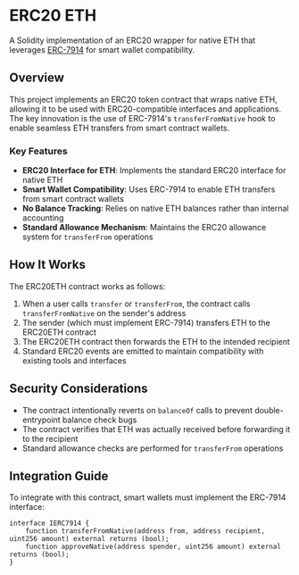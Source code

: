 # ERC20 ETH

A Solidity implementation of an ERC20 wrapper for native ETH that leverages [ERC-7914](https://github.com/ethereum/ERCs/pull/987) for smart wallet compatibility.

## Overview

This project implements an ERC20 token contract that wraps native ETH, allowing it to be used with ERC20-compatible interfaces and applications. The key innovation is the use of ERC-7914's `transferFromNative` hook to enable seamless ETH transfers from smart contract wallets.

### Key Features

- **ERC20 Interface for ETH**: Implements the standard ERC20 interface for native ETH
- **Smart Wallet Compatibility**: Uses ERC-7914 to enable ETH transfers from smart contract wallets
- **No Balance Tracking**: Relies on native ETH balances rather than internal accounting
- **Standard Allowance Mechanism**: Maintains the ERC20 allowance system for `transferFrom` operations

## How It Works

The ERC20ETH contract works as follows:

1. When a user calls `transfer` or `transferFrom`, the contract calls `transferFromNative` on the sender's address
2. The sender (which must implement ERC-7914) transfers ETH to the ERC20ETH contract
3. The ERC20ETH contract then forwards the ETH to the intended recipient
4. Standard ERC20 events are emitted to maintain compatibility with existing tools and interfaces

## Security Considerations

- The contract intentionally reverts on `balanceOf` calls to prevent double-entrypoint balance check bugs
- The contract verifies that ETH was actually received before forwarding it to the recipient
- Standard allowance checks are performed for `transferFrom` operations

## Integration Guide

To integrate with this contract, smart wallets must implement the ERC-7914 interface:

```solidity
interface IERC7914 {
    function transferFromNative(address from, address recipient, uint256 amount) external returns (bool);
    function approveNative(address spender, uint256 amount) external returns (bool);
}

```
